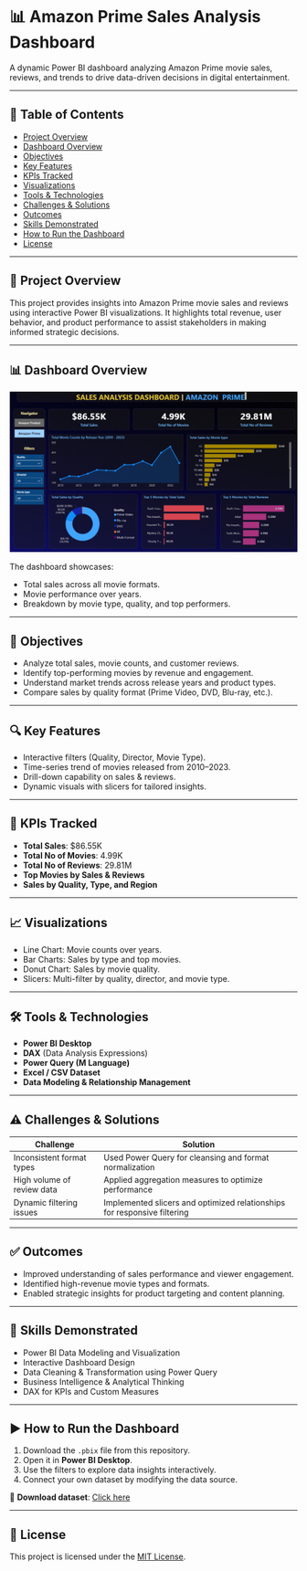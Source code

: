 # 📊 Amazon Prime Sales Analysis Dashboard

A dynamic Power BI dashboard analyzing Amazon Prime movie sales, reviews, and trends to drive data-driven decisions in digital entertainment.

---

## 📑 Table of Contents
- [Project Overview](#project-overview)
- [Dashboard Overview](#dashboard-overview)
- [Objectives](#objectives)
- [Key Features](#key-features)
- [KPIs Tracked](#kpis-tracked)
- [Visualizations](#visualizations)
- [Tools & Technologies](#tools--technologies)
- [Challenges & Solutions](#challenges--solutions)
- [Outcomes](#outcomes)
- [Skills Demonstrated](#skills-demonstrated)
- [How to Run the Dashboard](#how-to-run-the-dashboard)
- [License](#license)

---

## 🚀 Project Overview
This project provides insights into Amazon Prime movie sales and reviews using interactive Power BI visualizations. It highlights total revenue, user behavior, and product performance to assist stakeholders in making informed strategic decisions.

---

## 📊 Dashboard Overview
![Dashboard Screenshot](https://github.com/harshitha-tankasala/amazon-prime-sales-analysis-powerbi/blob/main/amazon_prime_sales_dashboard.png)

The dashboard showcases:
- Total sales across all movie formats.
- Movie performance over years.
- Breakdown by movie type, quality, and top performers.

---

## 🎯 Objectives
- Analyze total sales, movie counts, and customer reviews.
- Identify top-performing movies by revenue and engagement.
- Understand market trends across release years and product types.
- Compare sales by quality format (Prime Video, DVD, Blu-ray, etc.).

---

## 🔍 Key Features
- Interactive filters (Quality, Director, Movie Type).
- Time-series trend of movies released from 2010–2023.
- Drill-down capability on sales & reviews.
- Dynamic visuals with slicers for tailored insights.

---

## 📌 KPIs Tracked
- **Total Sales**: $86.55K
- **Total No of Movies**: 4.99K
- **Total No of Reviews**: 29.81M
- **Top Movies by Sales & Reviews**
- **Sales by Quality, Type, and Region**

---

## 📈 Visualizations
- Line Chart: Movie counts over years.
- Bar Charts: Sales by type and top movies.
- Donut Chart: Sales by movie quality.
- Slicers: Multi-filter by quality, director, and movie type.

---

## 🛠 Tools & Technologies
- **Power BI Desktop**
- **DAX** (Data Analysis Expressions)
- **Power Query (M Language)**
- **Excel / CSV Dataset**
- **Data Modeling & Relationship Management**

---

## ⚠️ Challenges & Solutions
| Challenge                   | Solution                                                                 |
|----------------------------|--------------------------------------------------------------------------|
| Inconsistent format types  | Used Power Query for cleansing and format normalization                 |
| High volume of review data | Applied aggregation measures to optimize performance                    |
| Dynamic filtering issues   | Implemented slicers and optimized relationships for responsive filtering |

---

## ✅ Outcomes
- Improved understanding of sales performance and viewer engagement.
- Identified high-revenue movie types and formats.
- Enabled strategic insights for product targeting and content planning.

---

## 🧠 Skills Demonstrated
- Power BI Data Modeling and Visualization  
- Interactive Dashboard Design  
- Data Cleaning & Transformation using Power Query  
- Business Intelligence & Analytical Thinking  
- DAX for KPIs and Custom Measures

---

## ▶️ How to Run the Dashboard
1. Download the `.pbix` file from this repository.
2. Open it in **Power BI Desktop**.
3. Use the filters to explore data insights interactively.
4. Connect your own dataset by modifying the data source.

📁 **Download dataset**: [Click here](https://github.com/harshitha-tankasala/amazon-prime-sales-analysis-powerbi/blob/main/Amazon%20Prime%20Movies.xlsx)

---

## 📄 License
This project is licensed under the [MIT License](LICENSE).
